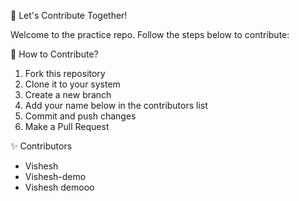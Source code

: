  🚀 Let's Contribute Together!

Welcome to the practice repo. Follow the steps below to contribute:

 📌 How to Contribute?
1. Fork this repository
2. Clone it to your system
3. Create a new branch
4. Add your name below in the contributors list
5. Commit and push changes
6. Make a Pull Request

 ✨ Contributors
- Vishesh
- Vishesh-demo
- Vishesh demooo 
